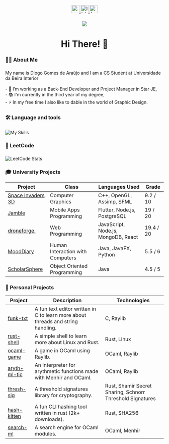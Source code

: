 <div align="center">
     <a href="https://diogoaraujo.com" target="blank">
     <img src="https://img.shields.io/static/v1?message=Portfolio&logo=codepen&label=&color=000000&logoColor=white&labelColor=&style=for-the-badge" height="25" alt="portfolio badge" /> 
   </a>
  <a href="https://www.linkedin.com/in/diogogomesaraujo/" target="blank">
    <img src="https://img.shields.io/static/v1?message=LinkedIn&logo=linkedin&label=&color=0077B5&logoColor=white&labelColor=&style=for-the-badge" height="25" alt="linkedin logo"  />
  </a>
  <a href="https://www.behance.net/diogoaraujo14" target="blank">
    <img src="https://img.shields.io/static/v1?message=Behance&logo=behance&label=&color=1769ff&logoColor=white&labelColor=&style=for-the-badge" height="25" alt="behance logo"  />
  </a>
</div>

###

<div align="center">
  <img src="https://visitor-badge.laobi.icu/badge?page_id=diogogomesaraujo.diogogomesaraujo&"  />
</div>

###

<h1 align="center">Hi There! 👋</h1>

###

<h3 align="left">👩‍💻  About Me</h3>

###

<p align="left">My name is Diogo Gomes de Araújo and I am a CS Student at Universidade da Beira Interior<br><br>- 🔭 I’m working as a Back-End Developer and Project Manager in Star JE,<br>- 📚 I'm currently in the third year of my degree,<br>- ⚡ In my free time I also like to dable in the world of Graphic Design.</p>

###

<h3 align="left">🛠 Language and tools</h3>

###

![My Skills](https://go-skill-icons.vercel.app/api/icons?i=c,rust,ocaml,java,python,cpp,postgresql,docker)

###

<h3 align="left">🎯 LeetCode</h3>

###

<img src="https://leetcard.jacoblin.cool/diogogomesaraujo?theme=dark&font=Allerta&ext=none" alt="LeetCode Stats" />

###

<h3 align="left">🎓  University Projects</h3>

<table>
  <thead>
    <tr>
      <th>Project</th>
      <th>Class</th>
      <th>Languages Used</th>
      <th>Grade</th>
    </tr>
  </thead>
  <tbody>
     <tr>
      <td><a href="https://github.com/diogogomesaraujo/space-invaders-3d">Space Invaders 3D</a></td>
      <td>Computer Graphics</td>
      <td>C++, OpenGL, Assimp, SFML</td>
      <td>9.2 / 10</td>
    </tr>
    <tr>
      <td><a href="https://github.com/diogogomesaraujo/Jamble">Jamble</a></td>
      <td>Mobile Apps Programming</td>
      <td>Flutter, Node.js, PostgreSQL</td>
      <td>19 / 20</td>
    </tr>
    <tr>
      <td><a href="https://github.com/diogogomesaraujo/DroneForge">droneforge.</a></td>
      <td>Web Programming</td>
      <td>JavaScript, Node.js, MongoDB, React</td>
      <td>19.4 / 20</td>
    </tr>
     <tr>
      <td><a href="https://github.com/diogogomesaraujo/MoodDiary">MoodDiary</a></td>
      <td>Human Interaction with Computers</td>
      <td>Java, JavaFX, Python</td>
      <td>5.5 / 6</td>
    </tr>
    <tr>
      <td><a href="https://github.com/diogogomesaraujo/ScholarSphere">ScholarSphere</a></td>
      <td>Object Oriented Programming</td>
      <td>Java</td>
      <td>4.5 / 5</td>
    </tr>
    <!-- Add more projects as needed -->
  </tbody>
</table>

<h3 align="left">🚀 Personal Projects</h3>

<table>
  <thead>
    <tr>
      <th>Project</th>
      <th>Description</th>
      <th>Technologies</th>
    </tr>
  </thead>
  <tbody>
    <tr>
      <td><a href="https://github.com/diogogomesaraujo/funk-txt">funk-txt</a></td>
      <td>A fun text editor written in C to learn more about threads and string handling.</td>
      <td>C, Raylib</td>
    </tr>
    <tr>
      <td><a href="https://github.com/diogogomesaraujo/rust-shell">rust-shell</a></td>
      <td>A simple shell to learn more about Linux and Rust.</td>
      <td>Rust, Linux</td>
    </tr>
    <tr>
      <td><a href="https://github.com/diogogomesaraujo/ocaml-game">ocaml-game</a></td>
      <td>A game in OCaml using Raylib.</td>
      <td>OCaml, Raylib</td>
    </tr>
     <tr>
      <td><a href="https://github.com/diogogomesaraujo/aryth-ml-tic">aryth-ml-tic</a></td>
      <td>An interpreter for arythmetic functions made with Menhir and OCaml.</td>
      <td>OCaml, Raylib</td>
    </tr>
     <tr>
      <td><a href="https://github.com/diogogomesaraujo/thresh-sig">thresh-sig</a></td>
      <td>A threshold signatures library for cryptography.</td>
      <td>Rust, Shamir Secret Sharing, Schnorr Threshold Signatures</td>
    </tr>
     <tr>
      <td><a href="https://github.com/diogogomesaraujo/hash-kitten">hash-kitten</a></td>
      <td>A fun CLI hashing tool written in rust (2k+ downloads).</td>
      <td>Rust, SHA256</td>
    </tr>
     <tr>
      <td><a href="https://github.com/diogogomesaraujo/search-ml">search-ml</a></td>
      <td>A search engine for OCaml modules.</td>
      <td>OCaml, Menhir</td>
    </tr>
  </tbody>
</table>



